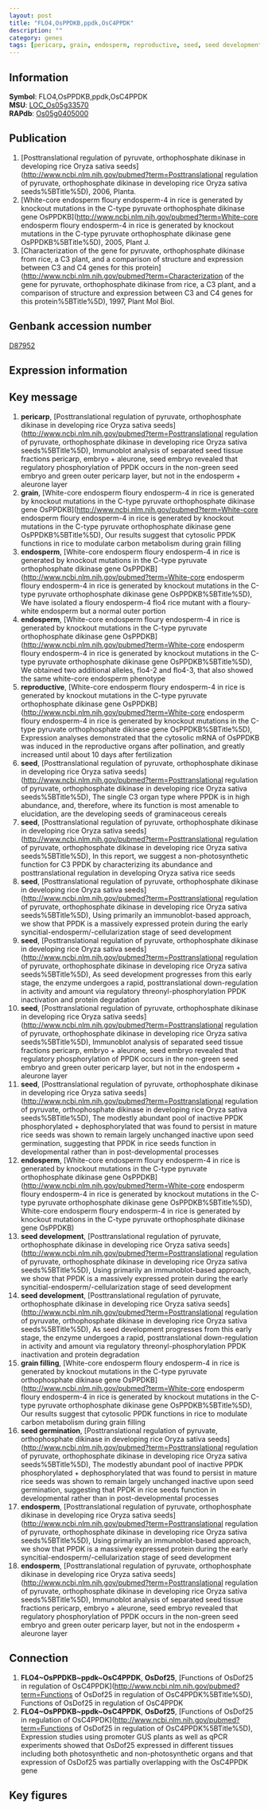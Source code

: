 ```yaml
---
layout: post
title: "FLO4,OsPPDKB,ppdk,OsC4PPDK"
description: ""
category: genes
tags: [pericarp, grain, endosperm, reproductive, seed, seed development, grain filling, seed germination]
---
```


## Information
__Symbol__: FLO4,OsPPDKB,ppdk,OsC4PPDK  
__MSU__: [LOC_Os05g33570](http://rice.plantbiology.msu.edu/cgi-bin/ORF_infopage.cgi?orf=LOC_Os05g33570)  
__RAPdb__: [Os05g0405000](http://rapdb.dna.affrc.go.jp/viewer/gbrowse_details/irgsp1?name=Os05g0405000)  

## Publication
1. [Posttranslational regulation of pyruvate, orthophosphate dikinase in developing rice Oryza sativa seeds](http://www.ncbi.nlm.nih.gov/pubmed?term=Posttranslational regulation of pyruvate, orthophosphate dikinase in developing rice Oryza sativa seeds%5BTitle%5D), 2006, Planta.
2. [White-core endosperm floury endosperm-4 in rice is generated by knockout mutations in the C-type pyruvate orthophosphate dikinase gene OsPPDKB](http://www.ncbi.nlm.nih.gov/pubmed?term=White-core endosperm floury endosperm-4 in rice is generated by knockout mutations in the C-type pyruvate orthophosphate dikinase gene OsPPDKB%5BTitle%5D), 2005, Plant J.
3. [Characterization of the gene for pyruvate, orthophosphate dikinase from rice, a C3 plant, and a comparison of structure and expression between C3 and C4 genes for this protein](http://www.ncbi.nlm.nih.gov/pubmed?term=Characterization of the gene for pyruvate, orthophosphate dikinase from rice, a C3 plant, and a comparison of structure and expression between C3 and C4 genes for this protein%5BTitle%5D), 1997, Plant Mol Biol.

## Genbank accession number
[D87952](http://www.ncbi.nlm.nih.gov/nuccore/D87952)  

## Expression information

## Key message
1. __pericarp__, [Posttranslational regulation of pyruvate, orthophosphate dikinase in developing rice Oryza sativa seeds](http://www.ncbi.nlm.nih.gov/pubmed?term=Posttranslational regulation of pyruvate, orthophosphate dikinase in developing rice Oryza sativa seeds%5BTitle%5D),  Immunoblot analysis of separated seed tissue fractions pericarp, embryo + aleurone, seed embryo revealed that regulatory phosphorylation of PPDK occurs in the non-green seed embryo and green outer pericarp layer, but not in the endosperm + aleurone layer
2. __grain__, [White-core endosperm floury endosperm-4 in rice is generated by knockout mutations in the C-type pyruvate orthophosphate dikinase gene OsPPDKB](http://www.ncbi.nlm.nih.gov/pubmed?term=White-core endosperm floury endosperm-4 in rice is generated by knockout mutations in the C-type pyruvate orthophosphate dikinase gene OsPPDKB%5BTitle%5D),  Our results suggest that cytosolic PPDK functions in rice to modulate carbon metabolism during grain filling
3. __endosperm__, [White-core endosperm floury endosperm-4 in rice is generated by knockout mutations in the C-type pyruvate orthophosphate dikinase gene OsPPDKB](http://www.ncbi.nlm.nih.gov/pubmed?term=White-core endosperm floury endosperm-4 in rice is generated by knockout mutations in the C-type pyruvate orthophosphate dikinase gene OsPPDKB%5BTitle%5D), We have isolated a floury endosperm-4 flo4 rice mutant with a floury-white endosperm but a normal outer portion
4. __endosperm__, [White-core endosperm floury endosperm-4 in rice is generated by knockout mutations in the C-type pyruvate orthophosphate dikinase gene OsPPDKB](http://www.ncbi.nlm.nih.gov/pubmed?term=White-core endosperm floury endosperm-4 in rice is generated by knockout mutations in the C-type pyruvate orthophosphate dikinase gene OsPPDKB%5BTitle%5D),  We obtained two additional alleles, flo4-2 and flo4-3, that also showed the same white-core endosperm phenotype
5. __reproductive__, [White-core endosperm floury endosperm-4 in rice is generated by knockout mutations in the C-type pyruvate orthophosphate dikinase gene OsPPDKB](http://www.ncbi.nlm.nih.gov/pubmed?term=White-core endosperm floury endosperm-4 in rice is generated by knockout mutations in the C-type pyruvate orthophosphate dikinase gene OsPPDKB%5BTitle%5D),  Expression analyses demonstrated that the cytosolic mRNA of OsPPDKB was induced in the reproductive organs after pollination, and greatly increased until about 10 days after fertilization
6. __seed__, [Posttranslational regulation of pyruvate, orthophosphate dikinase in developing rice Oryza sativa seeds](http://www.ncbi.nlm.nih.gov/pubmed?term=Posttranslational regulation of pyruvate, orthophosphate dikinase in developing rice Oryza sativa seeds%5BTitle%5D),  The single C3 organ type where PPDK is in high abundance, and, therefore, where its function is most amenable to elucidation, are the developing seeds of graminaceous cereals
7. __seed__, [Posttranslational regulation of pyruvate, orthophosphate dikinase in developing rice Oryza sativa seeds](http://www.ncbi.nlm.nih.gov/pubmed?term=Posttranslational regulation of pyruvate, orthophosphate dikinase in developing rice Oryza sativa seeds%5BTitle%5D),  In this report, we suggest a non-photosynthetic function for C3 PPDK by characterizing its abundance and posttranslational regulation in developing Oryza sativa rice seeds
8. __seed__, [Posttranslational regulation of pyruvate, orthophosphate dikinase in developing rice Oryza sativa seeds](http://www.ncbi.nlm.nih.gov/pubmed?term=Posttranslational regulation of pyruvate, orthophosphate dikinase in developing rice Oryza sativa seeds%5BTitle%5D),  Using primarily an immunoblot-based approach, we show that PPDK is a massively expressed protein during the early syncitial-endosperm/-cellularization stage of seed development
9. __seed__, [Posttranslational regulation of pyruvate, orthophosphate dikinase in developing rice Oryza sativa seeds](http://www.ncbi.nlm.nih.gov/pubmed?term=Posttranslational regulation of pyruvate, orthophosphate dikinase in developing rice Oryza sativa seeds%5BTitle%5D),  As seed development progresses from this early stage, the enzyme undergoes a rapid, posttranslational down-regulation in activity and amount via regulatory threonyl-phosphorylation PPDK inactivation and protein degradation
10. __seed__, [Posttranslational regulation of pyruvate, orthophosphate dikinase in developing rice Oryza sativa seeds](http://www.ncbi.nlm.nih.gov/pubmed?term=Posttranslational regulation of pyruvate, orthophosphate dikinase in developing rice Oryza sativa seeds%5BTitle%5D),  Immunoblot analysis of separated seed tissue fractions pericarp, embryo + aleurone, seed embryo revealed that regulatory phosphorylation of PPDK occurs in the non-green seed embryo and green outer pericarp layer, but not in the endosperm + aleurone layer
11. __seed__, [Posttranslational regulation of pyruvate, orthophosphate dikinase in developing rice Oryza sativa seeds](http://www.ncbi.nlm.nih.gov/pubmed?term=Posttranslational regulation of pyruvate, orthophosphate dikinase in developing rice Oryza sativa seeds%5BTitle%5D),  The modestly abundant pool of inactive PPDK phosphorylated + dephosphorylated that was found to persist in mature rice seeds was shown to remain largely unchanged inactive upon seed germination, suggesting that PPDK in rice seeds function in developmental rather than in post-developmental processes
12. __endosperm__, [White-core endosperm floury endosperm-4 in rice is generated by knockout mutations in the C-type pyruvate orthophosphate dikinase gene OsPPDKB](http://www.ncbi.nlm.nih.gov/pubmed?term=White-core endosperm floury endosperm-4 in rice is generated by knockout mutations in the C-type pyruvate orthophosphate dikinase gene OsPPDKB%5BTitle%5D), White-core endosperm floury endosperm-4 in rice is generated by knockout mutations in the C-type pyruvate orthophosphate dikinase gene OsPPDKB)  
13. __seed development__, [Posttranslational regulation of pyruvate, orthophosphate dikinase in developing rice Oryza sativa seeds](http://www.ncbi.nlm.nih.gov/pubmed?term=Posttranslational regulation of pyruvate, orthophosphate dikinase in developing rice Oryza sativa seeds%5BTitle%5D),  Using primarily an immunoblot-based approach, we show that PPDK is a massively expressed protein during the early syncitial-endosperm/-cellularization stage of seed development
14. __seed development__, [Posttranslational regulation of pyruvate, orthophosphate dikinase in developing rice Oryza sativa seeds](http://www.ncbi.nlm.nih.gov/pubmed?term=Posttranslational regulation of pyruvate, orthophosphate dikinase in developing rice Oryza sativa seeds%5BTitle%5D),  As seed development progresses from this early stage, the enzyme undergoes a rapid, posttranslational down-regulation in activity and amount via regulatory threonyl-phosphorylation PPDK inactivation and protein degradation
15. __grain filling__, [White-core endosperm floury endosperm-4 in rice is generated by knockout mutations in the C-type pyruvate orthophosphate dikinase gene OsPPDKB](http://www.ncbi.nlm.nih.gov/pubmed?term=White-core endosperm floury endosperm-4 in rice is generated by knockout mutations in the C-type pyruvate orthophosphate dikinase gene OsPPDKB%5BTitle%5D),  Our results suggest that cytosolic PPDK functions in rice to modulate carbon metabolism during grain filling
16. __seed germination__, [Posttranslational regulation of pyruvate, orthophosphate dikinase in developing rice Oryza sativa seeds](http://www.ncbi.nlm.nih.gov/pubmed?term=Posttranslational regulation of pyruvate, orthophosphate dikinase in developing rice Oryza sativa seeds%5BTitle%5D),  The modestly abundant pool of inactive PPDK phosphorylated + dephosphorylated that was found to persist in mature rice seeds was shown to remain largely unchanged inactive upon seed germination, suggesting that PPDK in rice seeds function in developmental rather than in post-developmental processes
17. __endosperm__, [Posttranslational regulation of pyruvate, orthophosphate dikinase in developing rice Oryza sativa seeds](http://www.ncbi.nlm.nih.gov/pubmed?term=Posttranslational regulation of pyruvate, orthophosphate dikinase in developing rice Oryza sativa seeds%5BTitle%5D),  Using primarily an immunoblot-based approach, we show that PPDK is a massively expressed protein during the early syncitial-endosperm/-cellularization stage of seed development
18. __endosperm__, [Posttranslational regulation of pyruvate, orthophosphate dikinase in developing rice Oryza sativa seeds](http://www.ncbi.nlm.nih.gov/pubmed?term=Posttranslational regulation of pyruvate, orthophosphate dikinase in developing rice Oryza sativa seeds%5BTitle%5D),  Immunoblot analysis of separated seed tissue fractions pericarp, embryo + aleurone, seed embryo revealed that regulatory phosphorylation of PPDK occurs in the non-green seed embryo and green outer pericarp layer, but not in the endosperm + aleurone layer

## Connection
1. __FLO4~OsPPDKB~ppdk~OsC4PPDK__, __OsDof25__, [Functions of OsDof25 in regulation of OsC4PPDK](http://www.ncbi.nlm.nih.gov/pubmed?term=Functions of OsDof25 in regulation of OsC4PPDK%5BTitle%5D), Functions of OsDof25 in regulation of OsC4PPDK
2. __FLO4~OsPPDKB~ppdk~OsC4PPDK__, __OsDof25__, [Functions of OsDof25 in regulation of OsC4PPDK](http://www.ncbi.nlm.nih.gov/pubmed?term=Functions of OsDof25 in regulation of OsC4PPDK%5BTitle%5D), Expression studies using promoter GUS plants as well as qPCR experiments showed that OsDof25 expressed in different tissues including both photosynthetic and non-photosynthetic organs and that expression of OsDof25 was partially overlapping with the OsC4PPDK gene

## Key figures


